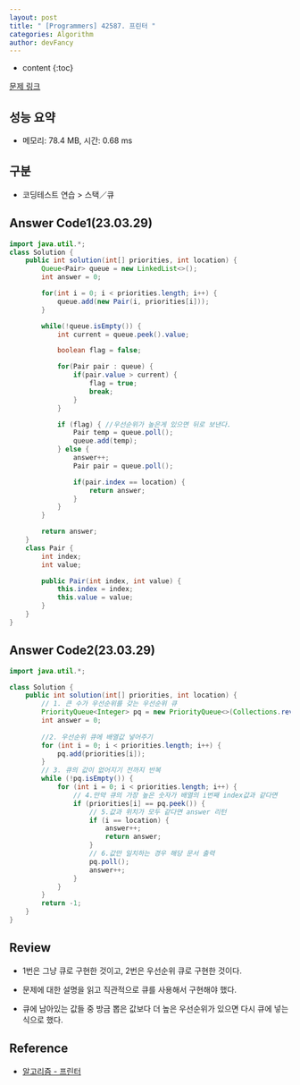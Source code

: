 ```yaml
---
layout: post
title: " [Programmers] 42587. 프린터 "
categories: Algorithm
author: devFancy
---
```

* content
{:toc}

[문제 링크](https://school.programmers.co.kr/learn/courses/30/lessons/42587`)

## 성능 요약

* 메모리: 78.4 MB, 시간: 0.68 ms

## 구분

* 코딩테스트 연습 > 스택／큐

## Answer Code1(23.03.29)

```java
import java.util.*;
class Solution {
    public int solution(int[] priorities, int location) {
        Queue<Pair> queue = new LinkedList<>();
        int answer = 0;

        for(int i = 0; i < priorities.length; i++) {
            queue.add(new Pair(i, priorities[i]));
        }

        while(!queue.isEmpty()) {
            int current = queue.peek().value;

            boolean flag = false;

            for(Pair pair : queue) {
                if(pair.value > current) {
                    flag = true;
                    break;
                }
            }

            if (flag) { //우선순위가 높은게 있으면 뒤로 보낸다.
                Pair temp = queue.poll();
                queue.add(temp);
            } else {
                answer++;
                Pair pair = queue.poll();

                if(pair.index == location) {
                    return answer;
                }
            }
        }

        return answer;
    }
    class Pair {
        int index;
        int value;

        public Pair(int index, int value) {
            this.index = index;
            this.value = value;
        }
    }
}
```

## Answer Code2(23.03.29)

```java
import java.util.*;

class Solution {
    public int solution(int[] priorities, int location) {
        // 1. 큰 수가 우선순위를 갖는 우선순위 큐
        PriorityQueue<Integer> pq = new PriorityQueue<>(Collections.reverseOrder());
        int answer = 0;
        
        //2. 우선순위 큐에 배열값 넣어주기
        for (int i = 0; i < priorities.length; i++) {
            pq.add(priorities[i]);
        }
        // 3. 큐의 값이 없어지기 전까지 반복
        while (!pq.isEmpty()) {
            for (int i = 0; i < priorities.length; i++) {
                // 4.만약 큐의 가장 높은 숫자가 배열의 i번째 index값과 같다면
                if (priorities[i] == pq.peek()) {
                    // 5.값과 위치가 모두 같다면 answer 리턴
                    if (i == location) {
                        answer++;
                        return answer;
                    }
                    // 6.값만 일치하는 경우 해당 문서 출력
                    pq.poll();
                    answer++;
                }
            }
        }
        return -1;
    }
}
```

## Review

* 1번은 그냥 큐로 구현한 것이고, 2번은 우선순위 큐로 구현한 것이다.

* 문제에 대한 설명을 읽고 직관적으로 큐를 사용해서 구현해야 했다.

* 큐에 남아있는 값들 중 방금 뽑은 값보다 더 높은 우선순위가 있으면 다시 큐에 넣는 식으로 했다.

## Reference

* [알고리즘 - 프린터](https://easybrother0103.tistory.com/112)